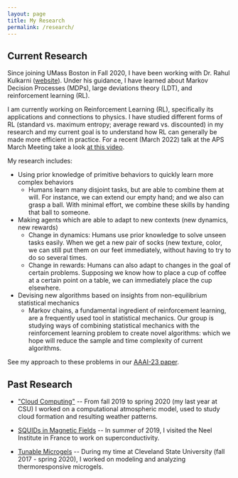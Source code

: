 ```yaml
---
layout: page
title: My Research
permalink: /research/
---
```

## Current Research
Since joining UMass Boston in Fall 2020, I have been working with Dr. Rahul Kulkarni ([website][rahul-website]). Under his guidance, I have learned about Markov Decision Processes (MDPs), large deviations theory (LDT), and reinforcement learning (RL).

I am currently working on Reinforcement Learning (RL), specifically its applications and connections to physics.
I have studied different forms of RL (standard vs. maximum entropy; average reward vs. discounted) in my research and my current goal is to understand how RL can generally be made more efficient in practice. For a recent (March 2022) talk at the APS March Meeting take a look [at this video][yt-link].

My research includes:
- Using prior knowledge of primitive behaviors to quickly learn more complex behaviors
    - Humans learn many disjoint tasks, but are able to combine them at will. For instance, we can extend our empty hand; and we also can grasp a ball. With minimal effort, we combine these skills by handing that ball to someone.
- Making agents which are able to adapt to new contexts (new dynamics, new rewards)
    - Change in dynamics: Humans use prior knowledge to solve unseen tasks easily. When we get a new pair of socks (new texture, color, we can still put them on our feet immediately, without having to try to do so several times.
    - Change in rewards: Humans can also adapt to changes in the goal of certain problems. Supposing we know how to place a cup of coffee at a certain point on a table, we can immediately place the cup elsewhere.
- Devising new algorithms based on insights from non-equilibrium statistical mechanics
    - Markov chains, a fundamental ingredient of reinforcement learning, are a frequently used tool in statistical mechanics. Our group is studying ways of combining statistical mechanics with the reinforcement learning problem to create novel algorithms: which we hope will reduce the sample and time complexity of current algorithms.

See my approach to these problems in our [AAAI-23 paper][rewardshaping-research].

## Past Research
- ["Cloud Computing"][clouds-link]
-- From fall 2019 to spring 2020 (my last year at CSU) I worked on a computational atmospheric model, used to study cloud formation and resulting weather patterns.

- [SQUIDs in Magnetic Fields][neel-link]
-- In summer of 2019, I visited the Neel Institute in France to work on superconductivity. 

- [Tunable Microgels][microgels-link]
-- During my time at Cleveland State University (fall 2017 - spring 2020), I worked on modeling and analyzing thermoresponsive microgels.

<!-- [neel-link]: /research-posts/2022/05/11/neel-research.html -->
<!-- [neel-link]: /_pages/neel-research.html/ -->
[neel-link]: /neel-research/
[microgels-link]: /microgels-research/
[rahul-website]: http://www.quantum.umb.edu/Kulkarni/Rahul_homepage.html
[clouds-link]: /clouds-research/
[yt-link]: https://www.youtube.com/watch?v=qWjA7VOOxE4&t=311s
[rewardshaping-research]: /rewardshaping-research/